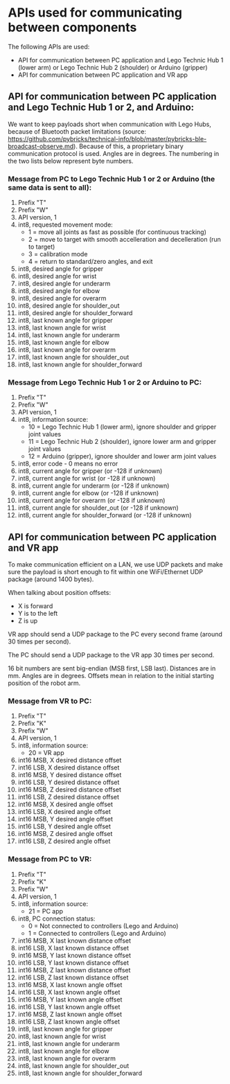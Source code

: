 # APIs used for communicating between components

The following APIs are used:
- API for communication between PC application and Lego Technic Hub 1 (lower arm) or Lego Technic 
  Hub 2 (shoulder) or Arduino (gripper)
- API for communication between PC application and VR app


## API for communication between PC application and Lego Technic Hub 1 or 2, and Arduino:

We want to keep payloads short when communication with Lego Hubs, because of Bluetooth packet limitations (source:
https://github.com/pybricks/technical-info/blob/master/pybricks-ble-broadcast-observe.md). Because of this, a
proprietary binary communication protocol is used. Angles are in degrees. 
The numbering in the two lists below represent byte numbers.


### Message from PC to Lego Technic Hub 1 or 2 or Arduino (the same data is sent to all):

1.  Prefix "T"
2.  Prefix "W"
3.  API version, 1
4.  int8, requested movement mode:  
    - 1 = move all joints as fast as possible (for continuous tracking)
    - 2 = move to target with smooth accelleration and decelleration (run to target)
    - 3 = calibration mode
    - 4 = return to standard/zero angles, and exit
5.  int8, desired angle for gripper
6.  int8, desired angle for wrist  
7.  int8, desired angle for underarm 
8.  int8, desired angle for elbow   
9.  int8, desired angle for overarm  
10. int8, desired angle for shoulder_out  
11. int8, desired angle for shoulder_forward 
12. int8, last known angle for gripper
13. int8, last known angle for wrist  
14. int8, last known angle for underarm 
15. int8, last known angle for elbow   
16. int8, last known angle for overarm  
17. int8, last known angle for shoulder_out  
18. int8, last known angle for shoulder_forward 
  

### Message from Lego Technic Hub 1 or 2 or Arduino to PC:

1.  Prefix "T"
2.  Prefix "W"
3.  API version, 1
4.  int8, information source:  
    - 10 = Lego Technic Hub 1 (lower arm), ignore shoulder and gripper joint values
    - 11 = Lego Technic Hub 2 (shoulder), ignore lower arm and gripper joint values
    - 12 = Arduino (gripper), ignore shoulder and lower arm joint values
5.  int8, error code - 0 means no error
6.  int8, current angle for gripper (or -128 if unknown)
7.  int8, current angle for wrist (or -128 if unknown)
8.  int8, current angle for underarm (or -128 if unknown)
9.  int8, current angle for elbow (or -128 if unknown)
10. int8, current angle for overarm (or -128 if unknown)
11. int8, current angle for shoulder_out (or -128 if unknown)
12. int8, current angle for shoulder_forward (or -128 if unknown)



## API for communication between PC application and VR app

To make communication efficient on a LAN, we use UDP packets and make sure the payload is short enough 
to fit within one WiFi/Ethernet UDP package (around 1400 bytes).

When talking about position offsets:
- X is forward
- Y is to the left
- Z is up

VR app should send a UDP package to the PC every second frame (around 30 times per second).

The PC should send a UDP package to the VR app 30 times per second.

16 bit numbers are sent big-endian (MSB first, LSB last). Distances are in mm. Angles are in degrees. 
Offsets mean in relation to the initial starting position of the robot arm.


### Message from VR to PC:

1.  Prefix "T"
2.  Prefix "K"
3.  Prefix "W"
4.  API version, 1
5.  int8, information source:  
    - 20 = VR app
6.  int16 MSB, X desired distance offset
7.  int16 LSB, X desired distance offset
8.  int16 MSB, Y desired distance offset
9.  int16 LSB, Y desired distance offset
10. int16 MSB, Z desired distance offset
11. int16 LSB, Z desired distance offset
12. int16 MSB, X desired angle offset
13. int16 LSB, X desired angle offset
14. int16 MSB, Y desired angle offset
15. int16 LSB, Y desired angle offset
16. int16 MSB, Z desired angle offset
17. int16 LSB, Z desired angle offset


### Message from PC to VR:

1.  Prefix "T"
2.  Prefix "K"
3.  Prefix "W"
4.  API version, 1
5.  int8, information source:  
    - 21 = PC app
6.  int8, PC connection status:
    - 0 = Not connected to controllers (Lego and Arduino)
    - 1 = Connected to controllers (Lego and Arduino)
7.  int16 MSB, X last known distance offset
8.  int16 LSB, X last known distance offset
9.  int16 MSB, Y last known distance offset
10. int16 LSB, Y last known distance offset
11. int16 MSB, Z last known distance offset
12. int16 LSB, Z last known distance offset
13. int16 MSB, X last known angle offset
14. int16 LSB, X last known angle offset
15. int16 MSB, Y last known angle offset
16. int16 LSB, Y last known angle offset
17. int16 MSB, Z last known angle offset
18. int16 LSB, Z last known angle offset
19. int8, last known angle for gripper
20. int8, last known angle for wrist  
21. int8, last known angle for underarm 
22. int8, last known angle for elbow   
23. int8, last known angle for overarm  
24. int8, last known angle for shoulder_out  
25. int8, last known angle for shoulder_forward 
